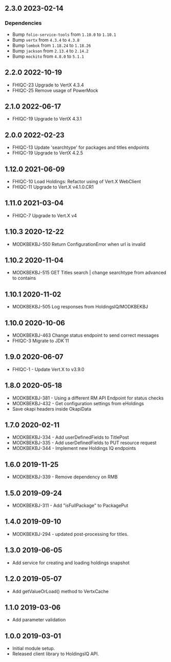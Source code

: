 ## 2.3.0 2023-02-14
### Dependencies
* Bump `folio-service-tools` from `1.10.0` to `1.10.1`
* Bump `vertx` from `4.3.4` to `4.3.8`
* Bump `lombok` from `1.18.24` to `1.18.26`
* Bump `jackson` from `2.13.4` to `2.14.2`
* Bump `mockito` from `4.8.0` to `5.1.1`

## 2.2.0 2022-10-19
* FHIQC-23 Upgrade to VertX 4.3.4
* FHIQC-25 Remove usage of PowerMock

## 2.1.0 2022-06-17
* FHIQC-19 Upgrade to VertX 4.3.1

## 2.0.0 2022-02-23
* FHIQC-13 Update 'searchtype' for packages and titles endpoints
* FHIQC-19 Upgrade to VertX 4.2.5

## 1.12.0 2021-06-09
* FHIQC-10 Load Holdings: Refactor using of Vert.X WebClient
* FHIQC-11 Upgrade to Vert.X v4.1.0.CR1

## 1.11.0 2021-03-04
* FHIQC-7 Upgrade to Vert.X v4

## 1.10.3 2020-12-22
* MODKBEKBJ-550 Return ConfigurationError when url is invalid

## 1.10.2 2020-11-04
* MODKBEKBJ-515 GET Titles search | change searchtype from advanced to contains

## 1.10.1 2020-11-02
* MODKBEKBJ-505 Log responses from HoldingsIQ/MODKBEKBJ

## 1.10.0 2020-10-06
* MODKBEKBJ-463 Change status endpoint to send correct messages
* FHIQC-3 Migrate to JDK 11

## 1.9.0 2020-06-07
* FHIQC-1 - Update Vert.X to v3.9.0

## 1.8.0 2020-05-18
* MODKBEKBJ-381 - Using a different RM API Endpoint for status checks
* MODKBEKBJ-432 - Get configuration settings from eHoldings
* Save okapi headers inside OkapiData

## 1.7.0 2020-02-11
* MODKBEKBJ-334 - Add userDefinedFields to TitlePost
* MODKBEKBJ-335 - Add userDefinedFields to PUT resource request
* MODKBEKBJ-344 - Implement new Holdings IQ endpoints

## 1.6.0 2019-11-25
* MODKBEKBJ-339 - Remove dependency on RMB

## 1.5.0 2019-09-24
* MODKBEKBJ-311 - Add "isFullPackage" to PackagePut

## 1.4.0 2019-09-10
* MODKBEKBJ-294 - updated post-processing for titles. 

## 1.3.0 2019-06-05
* Add service for creating and loading holdings snapshot

## 1.2.0 2019-05-07
* Add getValueOrLoad() method to VertxCache

## 1.1.0 2019-03-06
* Add parameter validation 

## 1.0.0 2019-03-01
* Initial module setup.
* Released client library to HoldingsIQ API.
